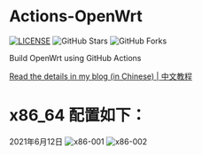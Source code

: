 # Actions-OpenWrt

[![LICENSE](https://img.shields.io/github/license/mashape/apistatus.svg?style=flat-square&label=LICENSE)](https://github.com/P3TERX/Actions-OpenWrt/blob/master/LICENSE)
![GitHub Stars](https://img.shields.io/github/stars/P3TERX/Actions-OpenWrt.svg?style=flat-square&label=Stars&logo=github)
![GitHub Forks](https://img.shields.io/github/forks/P3TERX/Actions-OpenWrt.svg?style=flat-square&label=Forks&logo=github)

Build OpenWrt using GitHub Actions

[Read the details in my blog (in Chinese) | 中文教程](https://p3terx.com/archives/build-openwrt-with-github-actions.html)

x86_64 配置如下：
=============================================
2021年6月12日
![x86-001](https://user-images.githubusercontent.com/33984381/121774700-38102280-cbb6-11eb-90de-142156de1f7d.jpg)
![x86-002](https://user-images.githubusercontent.com/33984381/121774706-3b0b1300-cbb6-11eb-907f-0673475dc3d8.jpg)

